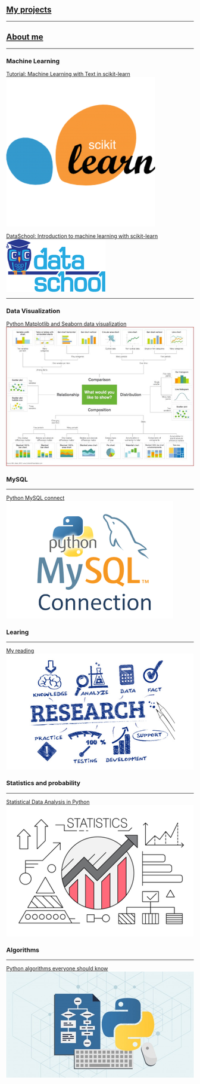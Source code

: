 <!-- Global Site Tag (gtag.js) - Google Analytics -->
<script async src="https://www.googletagmanager.com/gtag/js?id=UA-139577212-1"></script>
<script>
  window.dataLayer = window.dataLayer || [];
  function gtag(){dataLayer.push(arguments);}
  gtag('js', new Date());

  gtag('config', 'UA-139577212-1');
</script>
## [My projects](https://khaychuk.github.io/page_template/ "My Projects")
*** 
## [About me](https://khaychuk.github.io/page_template/ "About")
*** 

### Machine Learning

[Tutorial: Machine Learning with Text in scikit-learn](https://khaychuk.github.io/pycon-2016-tutorial-youtube/)
<img src="images/Youtube_tutorial.jpg?raw=true"/>

[DataSchool: Introduction to machine learning with scikit-learn](https://khaychuk.github.io/scikit-learn-videos/)
<img src="images/data_school.jpg?raw=true"/>

---
### Data Visualization
[Python Matplotlib and Seaborn data visualization](/sample_page.md)
<img src="images/visual.jpeg?raw=true"/>

### MySQL
---
[Python MySQL connect](http://example.com/)
<img src="images/sql.jpg?raw=true"/>

### Learing
---
[My reading](/sample_page.md)
<img src="images/Research.jpg?raw=true"/>

### Statistics and probability
---
[Statistical Data Analysis in Python](https://khaychuk.github.io/Statistical-analysis-python-tutorial/.)
<img src="images/stats.jpg?raw=true"/>

### Algorithms
---
[Python algorithms everyone should know](https://khaychuk.github.io/Python_algorithm/)
<img src="images/algorithms.jpg?raw=true"/>
